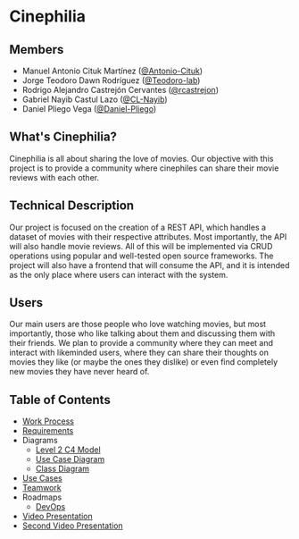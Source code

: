 # Cinephilia
## Members
* Manuel Antonio Cituk Martínez ([@Antonio-Cituk](https://github.com/Antonio-Cituk))
* Jorge Teodoro Dawn Rodríguez ([@Teodoro-lab](https://github.com/Teodoro-lab))
* Rodrigo Alejandro Castrejón Cervantes ([@rcastrejon](https://github.com/rcastrejon))
* Gabriel Nayib Castul Lazo ([@CL-Nayib](https://github.com/CL-Nayib))
* Daniel Pliego Vega ([@Daniel-Pliego](https://github.com/Daniel-Pliego))

## What's Cinephilia?
Cinephilia is all about sharing the love of movies. Our objective with this project is to provide a community where cinephiles can share their movie reviews with each other.

## Technical Description
Our project is focused on the creation of a REST API, which handles a dataset of movies with their respective attributes. Most importantly, the API will also handle movie reviews. All of this will be implemented via CRUD operations using popular and well-tested open source frameworks. The project will also have a frontend that will consume the API, and it is intended as the only place where users can interact with the system.

## Users
Our main users are those people who love watching movies, but most importantly, those who like talking about them and discussing them with their friends. We plan to provide a community where they can meet and interact with likeminded users, where they can share their thoughts on movies they like (or maybe the ones they dislike) or even find completely new movies they have never heard of.

## Table of Contents
- [Work Process](./resources/WorkProcess.md)
- [Requirements](./resources/Requirements.md)
- Diagrams
  * [Level 2 C4 Model](./resources/C4Model.png)
  * [Use Case Diagram](./resources/UseCaseDiagram.png)
  * [Class Diagram](./resources/ClassDiagram.png)
- [Use Cases](./resources/UseCases.pdf)
- [Teamwork](./resources/TeamWork.md)
- Roadmaps
  * [DevOps](./resources/DevOpsRoadmap.md)
- [Video Presentation](https://youtu.be/lxIZ33rXu7E)
- [Second Video Presentation](https://youtu.be/lP7ASGPa_w8)
